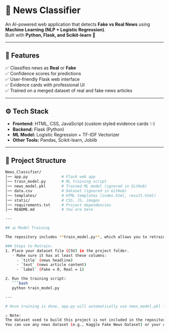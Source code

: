 # 📰 News Classifier  

An AI-powered web application that detects **Fake vs Real News** using **Machine Learning (NLP + Logistic Regression)**.  
Built with **Python, Flask, and Scikit-learn** 🚀  

---

## 🌟 Features
✅ Classifies news as **Real** or **Fake**  
✅ Confidence scores for predictions  
✅ User-friendly Flask web interface  
✅ Evidence cards with professional UI  
✅ Trained on a merged dataset of real and fake news articles  

---

## ⚙️ Tech Stack
- **Frontend:** HTML, CSS, JavaScript (custom styled evidence cards ✨)  
- **Backend:** Flask (Python)  
- **ML Model:** Logistic Regression + TF-IDF Vectorizer  
- **Other Tools:** Pandas, Scikit-learn, Joblib  

---

## 📂 Project Structure
```bash
News_Classifier/
│── app.py               # Flask web app  
│── train_model.py       # ML training script  
│── news_model.pkl       # Trained ML model (ignored in GitHub)  
│── data.csv             # Dataset (ignored in GitHub)  
│── templates/           # HTML templates (index.html, result.html)  
│── static/              # CSS, JS, images  
│── requirements.txt     # Project dependencies  
│── README.md            # You are here

---

## 📊 Model Training

The repository includes **train_model.py**, which allows you to retrain the model if you have a dataset.  

### Steps to Retrain:
1. Place your dataset file (CSV) in the project folder.  
   - Make sure it has at least these columns:  
     - `title` (news headline)  
     - `text` (news article content)  
     - `label` (Fake = 0, Real = 1)  

2. Run the training script:
   ```bash
   python train_model.py

---

# Once training is done, app.py will automatically use news_model.pkl for predictions.

⚠️ Note:
The dataset used to build this project is not included in the repository (to keep the repo lightweight).
You can use any news dataset (e.g., Kaggle Fake News Dataset) or your own data.

